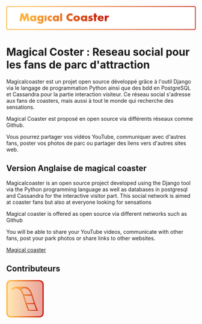 <img src="https://github.com/tony-dev-web/magicalcoaster.com/blob/home/banniere-magical-coaster.png?raw=true" alt="magical coaster">
<h1>Magical Coster : Reseau social pour les fans de parc d'attraction</h1>

Magicalcoaster est un projet open source développé grâce à l'outil Django via le langage de programmation Python ainsi que des bdd en PostgreSQL et Cassandra pour la partie interaction visiteur.
Ce réseau social s'adresse aux fans de coasters, mais aussi à tout le monde qui recherche des sensations.

Magical Coaster est proposé en open source via différents réseaux comme Github.

Vous pourrez partager vos vidéos YouTube, communiquer avec d'autres fans, poster vos photos de parc ou partager des liens vers d'autres sites web.

<h2>Version Anglaise de magical coaster</h2>

Magicalcoaster is an open source project developed using the Django tool via the Python programming language as well as databases in postgresql and Cassandra for the interactive visitor part.
This social network is aimed at coaster fans but also at everyone looking for sensations

Magical coaster is offered as open source via different networks such as Github

You will be able to share your YouTube videos, communicate with other fans, post your park photos or share links to other websites.

<a href="https://magicalcoaster.com">Magical coaster</a>

<h2>Contributeurs</h2>



<img src="https://github.com/tony-dev-web/magicalcoaster.com/blob/home/default.png?raw=true" alt="magical coaster" width="100" height="100">
